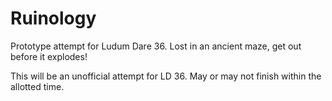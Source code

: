 # Ruinology
Prototype attempt for Ludum Dare 36. Lost in an ancient maze, get out before it explodes!

This will be an unofficial attempt for LD 36. May or may not finish within the allotted time.

